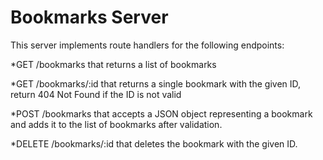 # Bookmarks Server

This server implements route handlers for the following endpoints:

*GET /bookmarks that returns a list of bookmarks

*GET /bookmarks/:id that returns a single bookmark with the given ID, return 404 Not Found if the ID is not valid

*POST /bookmarks that accepts a JSON object representing a bookmark and adds it to the list of bookmarks after validation.

*DELETE /bookmarks/:id that deletes the bookmark with the given ID.




